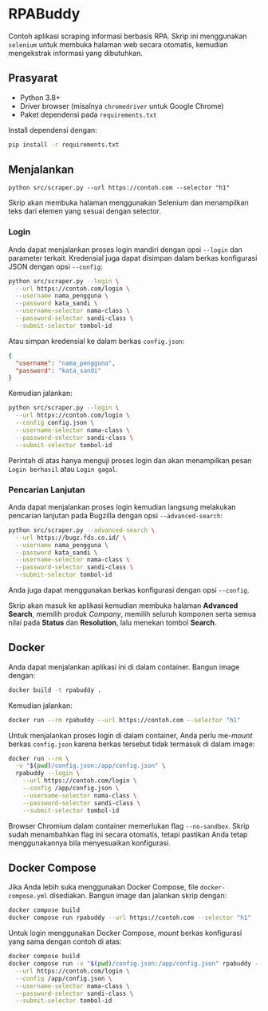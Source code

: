 # RPABuddy

Contoh aplikasi scraping informasi berbasis RPA. Skrip ini menggunakan `selenium` untuk membuka halaman web secara otomatis, kemudian mengekstrak informasi yang dibutuhkan.

## Prasyarat

- Python 3.8+
- Driver browser (misalnya `chromedriver` untuk Google Chrome)
- Paket dependensi pada `requirements.txt`

Install dependensi dengan:

```bash
pip install -r requirements.txt
```

## Menjalankan

```
python src/scraper.py --url https://contoh.com --selector "h1"
```

Skrip akan membuka halaman menggunakan Selenium dan menampilkan teks dari elemen yang sesuai dengan selector.

### Login

Anda dapat menjalankan proses login mandiri dengan opsi `--login` dan parameter terkait. Kredensial juga dapat disimpan dalam berkas konfigurasi JSON dengan opsi `--config`:

```bash
python src/scraper.py --login \
  --url https://contoh.com/login \
  --username nama_pengguna \
  --password kata_sandi \
  --username-selector nama-class \
  --password-selector sandi-class \
  --submit-selector tombol-id
```

Atau simpan kredensial ke dalam berkas `config.json`:

```json
{
  "username": "nama_pengguna",
  "password": "kata_sandi"
}
```

Kemudian jalankan:

```bash
python src/scraper.py --login \
  --url https://contoh.com/login \
  --config config.json \
  --username-selector nama-class \
  --password-selector sandi-class \
  --submit-selector tombol-id
```

Perintah di atas hanya menguji proses login dan akan menampilkan pesan `Login berhasil` atau `Login gagal`.

### Pencarian Lanjutan

Anda dapat menjalankan proses login kemudian langsung melakukan pencarian lanjutan pada Bugzilla dengan opsi `--advanced-search`:

```bash
python src/scraper.py --advanced-search \
  --url https://bugz.fds.co.id/ \
  --username nama_pengguna \
  --password kata_sandi \
  --username-selector nama-class \
  --password-selector sandi-class \
  --submit-selector tombol-id
```

Anda juga dapat menggunakan berkas konfigurasi dengan opsi `--config`.

Skrip akan masuk ke aplikasi kemudian membuka halaman **Advanced Search**,
memilih produk *Company*, memilih seluruh komponen serta semua nilai pada
**Status** dan **Resolution**, lalu menekan tombol **Search**.


## Docker

Anda dapat menjalankan aplikasi ini di dalam container. Bangun image dengan:

```bash
docker build -t rpabuddy .
```

Kemudian jalankan:

```bash
docker run --rm rpabuddy --url https://contoh.com --selector "h1"
```

Untuk menjalankan proses login di dalam container, Anda perlu me-*mount* berkas
`config.json` karena berkas tersebut tidak termasuk di dalam image:

```bash
docker run --rm \
  -v "$(pwd)/config.json:/app/config.json" \
  rpabuddy --login \
    --url https://contoh.com/login \
    --config /app/config.json \
    --username-selector nama-class \
    --password-selector sandi-class \
    --submit-selector tombol-id
```

Browser Chromium dalam container memerlukan flag `--no-sandbox`. Skrip sudah
menambahkan flag ini secara otomatis, tetapi pastikan Anda tetap
menggunakannya bila menyesuaikan konfigurasi.

## Docker Compose

Jika Anda lebih suka menggunakan Docker Compose, file `docker-compose.yml`
disediakan. Bangun image dan jalankan skrip dengan:

```bash
docker compose build
docker compose run rpabuddy --url https://contoh.com --selector "h1"
```

Untuk login menggunakan Docker Compose, *mount* berkas konfigurasi yang sama
dengan contoh di atas:

```bash
docker compose build
docker compose run -v "$(pwd)/config.json:/app/config.json" rpabuddy --login \
  --url https://contoh.com/login \
  --config /app/config.json \
  --username-selector nama-class \
  --password-selector sandi-class \
  --submit-selector tombol-id
```


